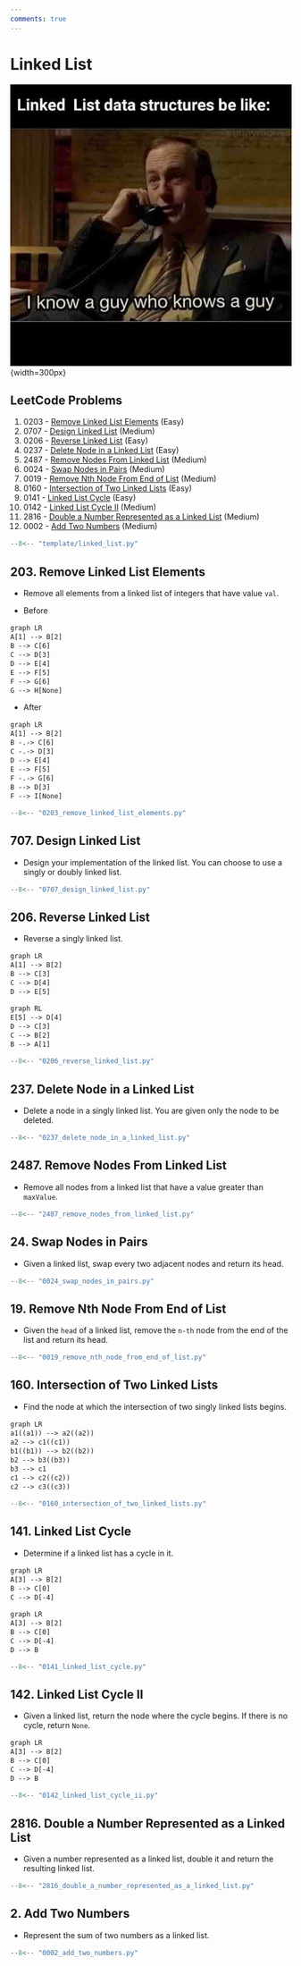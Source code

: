 ```yaml
---
comments: true
---
```


# Linked List

![Linked List Memes](../imgs/linked_list_memes.jpg){width=300px}

## LeetCode Problems

1. 0203 - [Remove Linked List Elements](https://leetcode.com/problems/remove-linked-list-elements/) (Easy)
2. 0707 - [Design Linked List](https://leetcode.com/problems/design-linked-list/) (Medium)
3. 0206 - [Reverse Linked List](https://leetcode.com/problems/reverse-linked-list/) (Easy)
4. 0237 - [Delete Node in a Linked List](https://leetcode.com/problems/delete-node-in-a-linked-list/) (Easy)
5. 2487 - [Remove Nodes From Linked List](https://leetcode.com/problems/remove-nodes-from-linked-list/) (Medium)
6. 0024 - [Swap Nodes in Pairs](https://leetcode.com/problems/swap-nodes-in-pairs/) (Medium)
7. 0019 - [Remove Nth Node From End of List](https://leetcode.com/problems/remove-nth-node-from-end-of-list/) (Medium)
8. 0160 - [Intersection of Two Linked Lists](https://leetcode.com/problems/intersection-of-two-linked-lists/) (Easy)
9. 0141 - [Linked List Cycle](https://leetcode.com/problems/linked-list-cycle/) (Easy)
10. 0142 - [Linked List Cycle II](https://leetcode.com/problems/linked-list-cycle-ii/) (Medium)
11. 2816 - [Double a Number Represented as a Linked List](https://leetcode.com/problems/double-a-number-represented-as-a-linked-list/) (Medium)
12. 0002 - [Add Two Numbers](https://leetcode.com/problems/add-two-numbers/) (Medium)

```python title="template/linked_list.py"
--8<-- "template/linked_list.py"
```

## 203. Remove Linked List Elements

-   Remove all elements from a linked list of integers that have value `val`.

-   Before

```mermaid
graph LR
A[1] --> B[2]
B --> C[6]
C --> D[3]
D --> E[4]
E --> F[5]
F --> G[6]
G --> H[None]
```

-   After

```mermaid
graph LR
A[1] --> B[2]
B -.-> C[6]
C -.-> D[3]
D --> E[4]
E --> F[5]
F -.-> G[6]
B --> D[3]
F --> I[None]
```

```python
--8<-- "0203_remove_linked_list_elements.py"
```

## 707. Design Linked List

-   Design your implementation of the linked list. You can choose to use a singly or doubly linked list.

```python
--8<-- "0707_design_linked_list.py"
```

## 206. Reverse Linked List

-   Reverse a singly linked list.

```mermaid
graph LR
A[1] --> B[2]
B --> C[3]
C --> D[4]
D --> E[5]
```

```mermaid
graph RL
E[5] --> D[4]
D --> C[3]
C --> B[2]
B --> A[1]
```

```python
--8<-- "0206_reverse_linked_list.py"
```

## 237. Delete Node in a Linked List

-   Delete a node in a singly linked list. You are given only the node to be deleted.

```python
--8<-- "0237_delete_node_in_a_linked_list.py"
```

## 2487. Remove Nodes From Linked List

-   Remove all nodes from a linked list that have a value greater than `maxValue`.

```python
--8<-- "2487_remove_nodes_from_linked_list.py"
```

## 24. Swap Nodes in Pairs

-   Given a linked list, swap every two adjacent nodes and return its head.

```python
--8<-- "0024_swap_nodes_in_pairs.py"
```

## 19. Remove Nth Node From End of List

-   Given the `head` of a linked list, remove the `n-th` node from the end of the list and return its head.

```python
--8<-- "0019_remove_nth_node_from_end_of_list.py"
```

## 160. Intersection of Two Linked Lists

-   Find the node at which the intersection of two singly linked lists begins.

```mermaid
graph LR
a1((a1)) --> a2((a2))
a2 --> c1((c1))
b1((b1)) --> b2((b2))
b2 --> b3((b3))
b3 --> c1
c1 --> c2((c2))
c2 --> c3((c3))
```

```python
--8<-- "0160_intersection_of_two_linked_lists.py"
```

## 141. Linked List Cycle

-   Determine if a linked list has a cycle in it.

```mermaid
graph LR
A[3] --> B[2]
B --> C[0]
C --> D[-4]
```

```mermaid
graph LR
A[3] --> B[2]
B --> C[0]
C --> D[-4]
D --> B
```

```python
--8<-- "0141_linked_list_cycle.py"
```

## 142. Linked List Cycle II

-   Given a linked list, return the node where the cycle begins. If there is no cycle, return `None`.

```mermaid
graph LR
A[3] --> B[2]
B --> C[0]
C --> D[-4]
D --> B
```

```python
--8<-- "0142_linked_list_cycle_ii.py"
```

## 2816. Double a Number Represented as a Linked List

-   Given a number represented as a linked list, double it and return the resulting linked list.

```python
--8<-- "2816_double_a_number_represented_as_a_linked_list.py"
```

## 2. Add Two Numbers

-   Represent the sum of two numbers as a linked list.

```python
--8<-- "0002_add_two_numbers.py"
```

